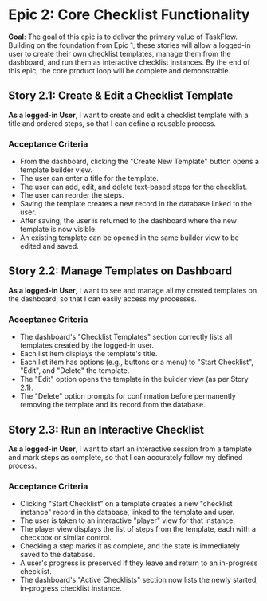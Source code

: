 # Epic 2: Core Checklist Functionality

**Goal**: The goal of this epic is to deliver the primary value of TaskFlow. Building on the foundation from Epic 1, these stories will allow a logged-in user to create their own checklist templates, manage them from the dashboard, and run them as interactive checklist instances. By the end of this epic, the core product loop will be complete and demonstrable.

## Story 2.1: Create & Edit a Checklist Template

**As a logged-in User**, I want to create and edit a checklist template with a title and ordered steps, so that I can define a reusable process.

### Acceptance Criteria

- From the dashboard, clicking the "Create New Template" button opens a template builder view.
- The user can enter a title for the template.
- The user can add, edit, and delete text-based steps for the checklist.
- The user can reorder the steps.
- Saving the template creates a new record in the database linked to the user.
- After saving, the user is returned to the dashboard where the new template is now visible.
- An existing template can be opened in the same builder view to be edited and saved.

## Story 2.2: Manage Templates on Dashboard

**As a logged-in User**, I want to see and manage all my created templates on the dashboard, so that I can easily access my processes.

### Acceptance Criteria

- The dashboard's "Checklist Templates" section correctly lists all templates created by the logged-in user.
- Each list item displays the template's title.
- Each list item has options (e.g., buttons or a menu) to "Start Checklist", "Edit", and "Delete" the template.
- The "Edit" option opens the template in the builder view (as per Story 2.1).
- The "Delete" option prompts for confirmation before permanently removing the template and its record from the database.

## Story 2.3: Run an Interactive Checklist

**As a logged-in User**, I want to start an interactive session from a template and mark steps as complete, so that I can accurately follow my defined process.

### Acceptance Criteria

- Clicking "Start Checklist" on a template creates a new "checklist instance" record in the database, linked to the template and user.
- The user is taken to an interactive "player" view for that instance.
- The player view displays the list of steps from the template, each with a checkbox or similar control.
- Checking a step marks it as complete, and the state is immediately saved to the database.
- A user's progress is preserved if they leave and return to an in-progress checklist.
- The dashboard's "Active Checklists" section now lists the newly started, in-progress checklist instance. 